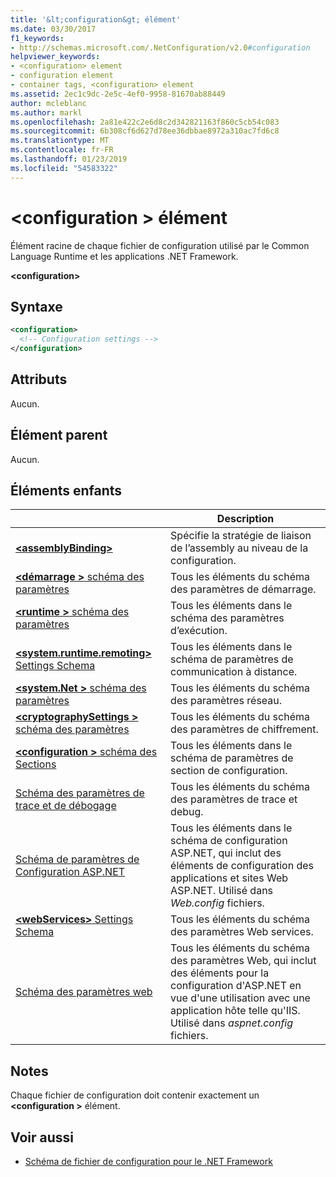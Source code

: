 ```yaml
---
title: '&lt;configuration&gt; élément'
ms.date: 03/30/2017
f1_keywords:
- http://schemas.microsoft.com/.NetConfiguration/v2.0#configuration
helpviewer_keywords:
- <configuration> element
- configuration element
- container tags, <configuration> element
ms.assetid: 2ec1c9dc-2e5c-4ef0-9958-81670ab88449
author: mcleblanc
ms.author: markl
ms.openlocfilehash: 2a81e422c2e6d8c2d342821163f860c5cb54c083
ms.sourcegitcommit: 6b308cf6d627d78ee36dbbae8972a310ac7fd6c8
ms.translationtype: MT
ms.contentlocale: fr-FR
ms.lasthandoff: 01/23/2019
ms.locfileid: "54583322"
---
```

# <a name="configuration-element"></a>\<configuration > élément

Élément racine de chaque fichier de configuration utilisé par le Common Language Runtime et les applications .NET Framework.

**\<configuration>**

## <a name="syntax"></a>Syntaxe

```xml
<configuration>
  <!-- Configuration settings -->
</configuration>
```

## <a name="attributes"></a>Attributs

Aucun.

## <a name="parent-element"></a>Élément parent

Aucun.

## <a name="child-elements"></a>Éléments enfants

|     | Description |
| --- | ----------- |
| [**\<assemblyBinding>**](~/docs/framework/configure-apps/file-schema/assemblybinding-element-for-configuration.md) | Spécifie la stratégie de liaison de l’assembly au niveau de la configuration.|
| [**\<démarrage >** schéma des paramètres](~/docs/framework/configure-apps/file-schema/startup/index.md) | Tous les éléments du schéma des paramètres de démarrage. |
| [**\<runtime >** schéma des paramètres](~/docs/framework/configure-apps/file-schema/runtime/index.md) | Tous les éléments dans le schéma des paramètres d’exécution. |
| [**\<system.runtime.remoting>** Settings Schema](https://msdn.microsoft.com/dc2d1e62-9af7-4ca1-99fd-98b93bb4db9e) | Tous les éléments dans le schéma de paramètres de communication à distance. |
| [**\<system.Net >** schéma des paramètres](~/docs/framework/configure-apps/file-schema/network/index.md) | Tous les éléments du schéma des paramètres réseau. |
| [**\<cryptographySettings >** schéma des paramètres](~/docs/framework/configure-apps/file-schema/cryptography/index.md) | Tous les éléments du schéma des paramètres de chiffrement. |
| [**\<configuration >** schéma des Sections](~/docs/framework/configure-apps/file-schema/configuration-sections-schema.md) | Tous les éléments dans le schéma de paramètres de section de configuration. |
| [Schéma des paramètres de trace et de débogage](~/docs/framework/configure-apps/file-schema/trace-debug/index.md) | Tous les éléments du schéma des paramètres de trace et debug. |
| [Schéma de paramètres de Configuration ASP.NET](https://msdn.microsoft.com/library/b5ysx397(v=vs.100).aspx) | Tous les éléments dans le schéma de configuration ASP.NET, qui inclut des éléments de configuration des applications et sites Web ASP.NET. Utilisé dans *Web.config* fichiers. |
| [**\<webServices>** Settings Schema](https://msdn.microsoft.com/f84d6d55-1add-4eb7-ae46-33df5833ea2e) | Tous les éléments du schéma des paramètres Web services. |
| [Schéma des paramètres web](~/docs/framework/configure-apps/file-schema/web/index.md) | Tous les éléments du schéma des paramètres Web, qui inclut des éléments pour la configuration d'ASP.NET en vue d'une utilisation avec une application hôte telle qu'IIS. Utilisé dans *aspnet.config* fichiers. |

## <a name="remarks"></a>Notes

Chaque fichier de configuration doit contenir exactement un  **\<configuration >** élément.

## <a name="see-also"></a>Voir aussi

- [Schéma de fichier de configuration pour le .NET Framework](~/docs/framework/configure-apps/file-schema/index.md)
